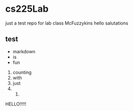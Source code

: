# cs225Lab
just a test repo for lab class
McFuzzykins
hello
salutations


## test

* markdown
* is
* fun

1. counting
1. with
1. just
1. 1.




HELLO!!!!!
